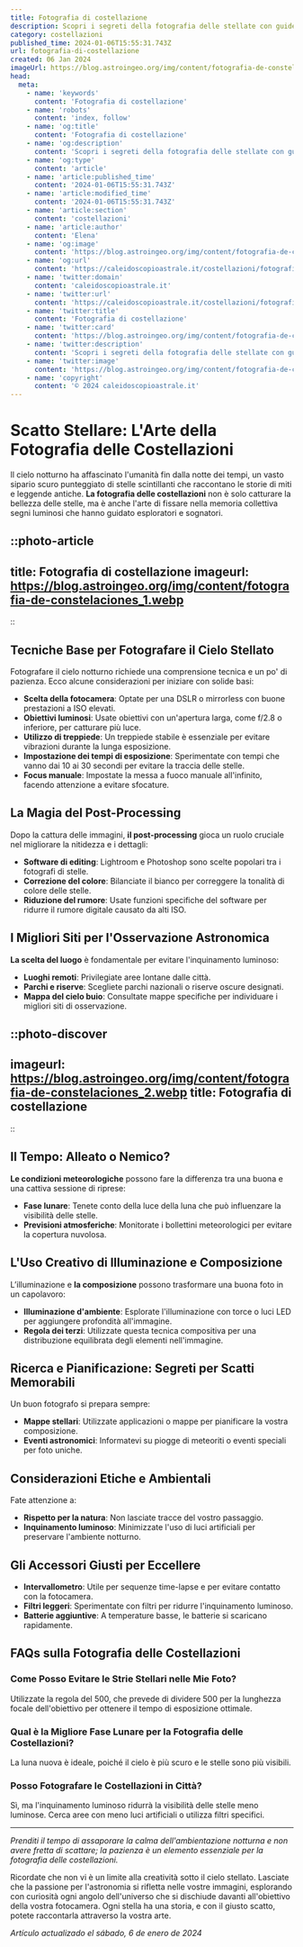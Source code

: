 ```yaml
---
title: Fotografia di costellazione
description: Scopri i segreti della fotografia delle stellate con guide facili. Cattura il cielo notturno e le sue costellazioni come un pro!
category: costellazioni
published_time: 2024-01-06T15:55:31.743Z
url: fotografia-di-costellazione
created: 06 Jan 2024
imageUrl: https://blog.astroingeo.org/img/content/fotografia-de-constelaciones_1.webp
head:
  meta:
    - name: 'keywords'
      content: 'Fotografia di costellazione'
    - name: 'robots'
      content: 'index, follow'
    - name: 'og:title'
      content: 'Fotografia di costellazione'
    - name: 'og:description'
      content: 'Scopri i segreti della fotografia delle stellate con guide facili. Cattura il cielo notturno e le sue costellazioni come un pro!'
    - name: 'og:type'
      content: 'article'
    - name: 'article:published_time'
      content: '2024-01-06T15:55:31.743Z'
    - name: 'article:modified_time'
      content: '2024-01-06T15:55:31.743Z'
    - name: 'article:section'
      content: 'costellazioni'
    - name: 'article:author'
      content: 'Elena'
    - name: 'og:image'
      content: 'https://blog.astroingeo.org/img/content/fotografia-de-constelaciones_1.webp'
    - name: 'og:url'
      content: 'https://caleidoscopioastrale.it/costellazioni/fotografia-di-costellazione'
    - name: 'twitter:domain'
      content: 'caleidoscopioastrale.it'
    - name: 'twitter:url'
      content: 'https://caleidoscopioastrale.it/costellazioni/fotografia-di-costellazione'
    - name: 'twitter:title'
      content: 'Fotografia di costellazione'
    - name: 'twitter:card'
      content: 'https://blog.astroingeo.org/img/content/fotografia-de-constelaciones_1.webp'
    - name: 'twitter:description'
      content: 'Scopri i segreti della fotografia delle stellate con guide facili. Cattura il cielo notturno e le sue costellazioni come un pro!'
    - name: 'twitter:image'
      content: 'https://blog.astroingeo.org/img/content/fotografia-de-constelaciones_1.webp'
    - name: 'copyright'
      content: '© 2024 caleidoscopioastrale.it'
---
```

# **Scatto Stellare: L'Arte della Fotografia delle Costellazioni**

Il cielo notturno ha affascinato l'umanità fin dalla notte dei tempi, un vasto sipario scuro punteggiato di stelle scintillanti che raccontano le storie di miti e leggende antiche. **La fotografia delle costellazioni** non è solo catturare la bellezza delle stelle, ma è anche l'arte di fissare nella memoria collettiva segni luminosi che hanno guidato esploratori e sognatori.

::photo-article
---
title: Fotografia di costellazione
imageurl: https://blog.astroingeo.org/img/content/fotografia-de-constelaciones_1.webp
---
::

## Tecniche Base per Fotografare il Cielo Stellato

Fotografare il cielo notturno richiede una comprensione tecnica e un po' di pazienza. Ecco alcune considerazioni per iniziare con solide basi:

- **Scelta della fotocamera**: Optate per una DSLR o mirrorless con buone prestazioni a ISO elevati.
- **Obiettivi luminosi**: Usate obiettivi con un'apertura larga, come f/2.8 o inferiore, per catturare più luce.
- **Utilizzo di treppiede**: Un treppiede stabile è essenziale per evitare vibrazioni durante la lunga esposizione.
- **Impostazione dei tempi di esposizione**: Sperimentate con tempi che vanno dai 10 ai 30 secondi per evitare la traccia delle stelle.
- **Focus manuale**: Impostate la messa a fuoco manuale all'infinito, facendo attenzione a evitare sfocature.

## La Magia del Post-Processing

Dopo la cattura delle immagini, **il post-processing** gioca un ruolo cruciale nel migliorare la nitidezza e i dettagli:

- **Software di editing**: Lightroom e Photoshop sono scelte popolari tra i fotografi di stelle.
- **Correzione del colore**: Bilanciate il bianco per correggere la tonalità di colore delle stelle.
- **Riduzione del rumore**: Usate funzioni specifiche del software per ridurre il rumore digitale causato da alti ISO.

## I Migliori Siti per l'Osservazione Astronomica

**La scelta del luogo** è fondamentale per evitare l'inquinamento luminoso:

- **Luoghi remoti**: Privilegiate aree lontane dalle città.
- **Parchi e riserve**: Scegliete parchi nazionali o riserve oscure designati.
- **Mappa del cielo buio**: Consultate mappe specifiche per individuare i migliori siti di osservazione.

::photo-discover
---
imageurl: https://blog.astroingeo.org/img/content/fotografia-de-constelaciones_2.webp
title: Fotografia di costellazione
---
::

## Il Tempo: Alleato o Nemico?

**Le condizioni meteorologiche** possono fare la differenza tra una buona e una cattiva sessione di riprese:

- **Fase lunare**: Tenete conto della luce della luna che può influenzare la visibilità delle stelle.
- **Previsioni atmosferiche**: Monitorate i bollettini meteorologici per evitare la copertura nuvolosa.

## L'Uso Creativo di Illuminazione e Composizione

L’illuminazione e **la composizione** possono trasformare una buona foto in un capolavoro:

- **Illuminazione d'ambiente**: Esplorate l'illuminazione con torce o luci LED per aggiungere profondità all'immagine.
- **Regola dei terzi**: Utilizzate questa tecnica compositiva per una distribuzione equilibrata degli elementi nell'immagine.

## Ricerca e Pianificazione: Segreti per Scatti Memorabili

Un buon fotografo si prepara sempre:

- **Mappe stellari**: Utilizzate applicazioni o mappe per pianificare la vostra composizione.
- **Eventi astronomici**: Informatevi su piogge di meteoriti o eventi speciali per foto uniche.

## Considerazioni Etiche e Ambientali

Fate attenzione a:

- **Rispetto per la natura**: Non lasciate tracce del vostro passaggio.
- **Inquinamento luminoso**: Minimizzate l'uso di luci artificiali per preservare l'ambiente notturno.

## Gli Accessori Giusti per Eccellere

- **Intervallometro**: Utile per sequenze time-lapse e per evitare contatto con la fotocamera.
- **Filtri leggeri**: Sperimentate con filtri per ridurre l'inquinamento luminoso.
- **Batterie aggiuntive**: A temperature basse, le batterie si scaricano rapidamente.

## FAQs sulla Fotografia delle Costellazioni

### Come Posso Evitare le Strie Stellari nelle Mie Foto?

Utilizzate la regola del 500, che prevede di dividere 500 per la lunghezza focale dell'obiettivo per ottenere il tempo di esposizione ottimale.

### Qual è la Migliore Fase Lunare per la Fotografia delle Costellazioni?

La luna nuova è ideale, poiché il cielo è più scuro e le stelle sono più visibili.

### Posso Fotografare le Costellazioni in Città?

Sì, ma l'inquinamento luminoso ridurrà la visibilità delle stelle meno luminose. Cerca aree con meno luci artificiali o utilizza filtri specifici.

---

*Prenditi il tempo di assaporare la calma dell'ambientazione notturna e non avere fretta di scattare; la pazienza è un elemento essenziale per la fotografia delle costellazioni.*

Ricordate che non vi è un limite alla creatività sotto il cielo stellato. Lasciate che la passione per l'astronomia si rifletta nelle vostre immagini, esplorando con curiosità ogni angolo dell'universo che si dischiude davanti all'obiettivo della vostra fotocamera. Ogni stella ha una storia, e con il giusto scatto, potete raccontarla attraverso la vostra arte.

_Artículo actualizado el sábado, 6 de enero de 2024_